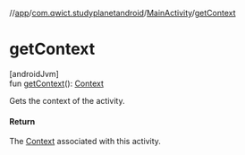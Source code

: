 //[app](../../../index.md)/[com.qwict.studyplanetandroid](../index.md)/[MainActivity](index.md)/[getContext](get-context.md)

# getContext

[androidJvm]\
fun [getContext](get-context.md)(): [Context](https://developer.android.com/reference/kotlin/android/content/Context.html)

Gets the context of the activity.

#### Return

The [Context](https://developer.android.com/reference/kotlin/android/content/Context.html) associated with this activity.
